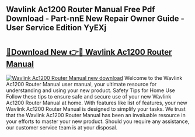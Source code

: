 ## Wavlink Ac1200 Router Manual Free Pdf Download - Part-nnE New Repair Owner Guide - User Service Edition YyEXj

# <h2><a href="http://cf26510.oget.top/?id=Wavlink+Ac1200+Router+Manual">🔗Download New 👉🔴 Wavlink Ac1200 Router Manual</a></h2>

[![Wavlink Ac1200 Router Manual new download](https://i.imgur.com/5g1atiW.png)](http://cf26510.oget.top/?id=Wavlink+Ac1200+Router+Manual)
Welcome to the Wavlink Ac1200 Router Manual user manual, your ultimate resource for understanding and using your new product. Safety Tips for Home Use Follow these tips to ensure safe and secure use of your new Wavlink Ac1200 Router Manual at home. With features like list of features, your new Wavlink Ac1200 Router Manual is designed to simplify your tasks. We trust that the Wavlink Ac1200 Router Manual has been an invaluable resource in your efforts to master your new product. Should you require any assistance, our customer service team is at your disposal.

